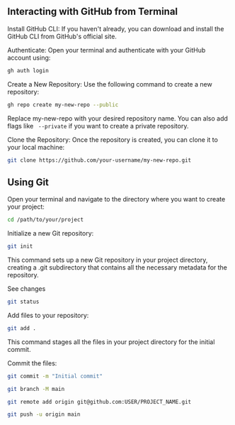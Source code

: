 
## Interacting with GitHub from Terminal

Install GitHub CLI: If you haven't already, you can download and install the GitHub CLI from GitHub's official site.

Authenticate: Open your terminal and authenticate with your GitHub account using:

```bash
gh auth login
```

Create a New Repository: Use the following command to create a new repository:
```bash
gh repo create my-new-repo --public
```

Replace my-new-repo with your desired repository name. You can also add flags like ```
--private``` if you want to create a private repository.

Clone the Repository: Once the repository is created, you can clone it to your local machine:

```bash
git clone https://github.com/your-username/my-new-repo.git
```

## Using Git

Open your terminal and navigate to the directory where you want to create your project:
```bash
cd /path/to/your/project
```

Initialize a new Git repository:
```bash
git init
```
This command sets up a new Git repository in your project directory, creating a .git subdirectory that contains all the necessary metadata for the repository.

See changes
```bash
git status
```

Add files to your repository:
```bash
git add .
```
This command stages all the files in your project directory for the initial commit.

Commit the files:

```bash
git commit -m "Initial commit"
```

```bash
git branch -M main
```

```bash
git remote add origin git@github.com:USER/PROJECT_NAME.git
```

```bash
git push -u origin main
```
